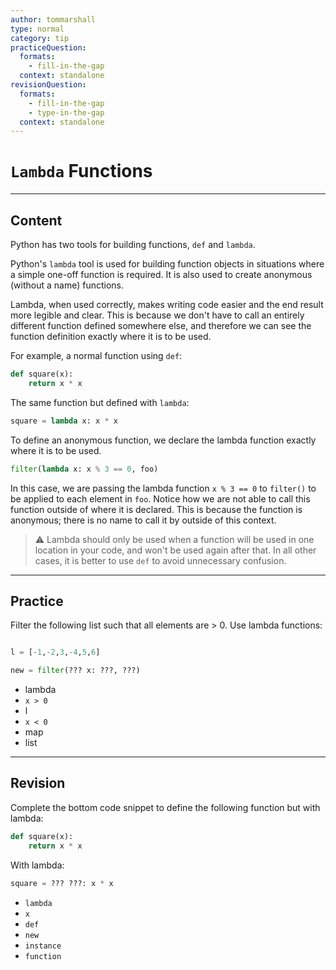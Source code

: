 ```yaml
---
author: tommarshall
type: normal
category: tip
practiceQuestion:
  formats:
    - fill-in-the-gap
  context: standalone
revisionQuestion:
  formats:
    - fill-in-the-gap
    - type-in-the-gap
  context: standalone
---
```


# `Lambda` Functions


---

## Content

Python has two tools for building functions, `def` and `lambda`.

Python's `lambda` tool is used for building function objects in situations where a simple one-off function is required. It is also used to create anonymous (without a name) functions.

Lambda, when used correctly, makes writing code easier and the end result more legible and clear. This is because we don't have to call an entirely different function defined somewhere else, and therefore we can see the function definition exactly where it is to be used.

For example, a normal function using `def`:

```python
def square(x):
    return x * x
```

The same function but defined with `lambda`:

```python
square = lambda x: x * x
```

To define an anonymous function, we declare the lambda function exactly where it is to be used.

```python
filter(lambda x: x % 3 == 0, foo)
```

In this case, we are passing the lambda function `x % 3 == 0` to `filter()` to be applied to each element in `foo`. Notice how we are not able to call this function outside of where it is declared. This is because the function is anonymous; there is no name to call it by outside of this context.

> ⚠️ Lambda should only be used when a function will be used in one location in your code, and won't be used again after that. In all other cases, it is better to use `def` to avoid unnecessary confusion.


---

## Practice

Filter the following list such that all elements are > 0. Use lambda functions:

```python

l = [-1,-2,3,-4,5,6]

new = filter(??? x: ???, ???)
```

- lambda
- `x > 0`
- l
- `x < 0`
- map
- list


---

## Revision

Complete the bottom code snippet to define the following function but with lambda:

```python
def square(x):
    return x * x
```

With lambda:

```python
square = ??? ???: x * x
```

- `lambda`
- `x`
- `def`
- `new`
- `instance`
- `function`
 
 